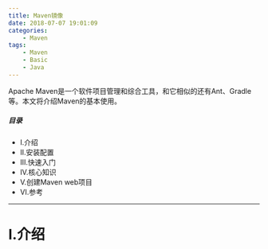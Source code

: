 ```yaml
---
title: Maven镜像
date: 2018-07-07 19:01:09
categories:
    - Maven
tags:
    - Maven
    - Basic
    - Java
---
```


Apache Maven是一个软件项目管理和综合工具，和它相似的还有Ant、Gradle等。本文将介绍Maven的基本使用。

<!-- more -->

##### 目录
+ I.介绍
+ II.安装配置
+ III.快速入门
+ IV.核心知识
+ V.创建Maven web项目
+ VI.参考

---

# I.介绍